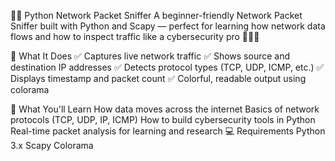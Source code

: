 🕵️‍♀️ Python Network Packet Sniffer
A beginner-friendly Network Packet Sniffer built with Python and Scapy — perfect for learning how network data flows and how to inspect traffic like a cybersecurity pro 👩‍💻✨

📌 What It Does
✅ Captures live network traffic
✅ Shows source and destination IP addresses
✅ Detects protocol types (TCP, UDP, ICMP, etc.)
✅ Displays timestamp and packet count
✅ Colorful, readable output using colorama

🧠 What You'll Learn
How data moves across the internet
Basics of network protocols (TCP, UDP, IP, ICMP)
How to build cybersecurity tools in Python
Real-time packet analysis for learning and research
💻 Requirements
Python 3.x
Scapy
Colorama
